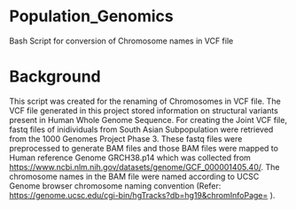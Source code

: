 # Population_Genomics
Bash Script for conversion of Chromosome names in VCF file

# Background
This script was created for the renaming of Chromosomes in VCF file. The VCF file generated in this project stored information on structural variants present in Human Whole Genome Sequence. For creating the Joint VCF file, fastq files of inidividuals from South Asian Subpopulation were retrieved from the 1000 Genomes Project Phase 3. These fastq files were preprocessed to generate BAM files and those BAM files were mapped to Human reference Genome GRCH38.p14 which was collected from https://www.ncbi.nlm.nih.gov/datasets/genome/GCF_000001405.40/. The chromosome names in the BAM file were named according to UCSC Genome browser chromosome naming convention (Refer: https://genome.ucsc.edu/cgi-bin/hgTracks?db=hg19&chromInfoPage= ).
